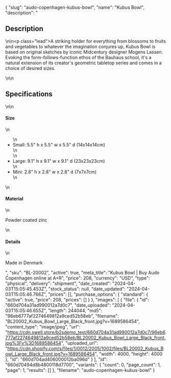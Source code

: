 {
  "slug": "audo-copenhagen-kubus-bowl",
  "name": "Kubus Bowl",
  "description": "<h2>Description</h2>\n<!-- split -->\n<p class=\"lead\">A striking holder for everything from blossoms to fruits and vegetables to whatever the imagination conjures up, Kubus Bowl is based on original sketches by iconic Midcentury designer Mogens Lassen. Evoking the form-follows-function ethos of the Bauhaus school, it's a natural extension of its creator's geometric tabletop series and comes in a choice of desired sizes.</p>\n<!-- split -->\n<h2>Specifications</h2>\n<!-- split -->\n<h4>Size</h4>\n<ul>\n<li>Small: 5.5\" h x 5.5\" w x 5.5\" d (14x14x14cm)<br>\n</li>\n<li>Large: 9.1\" h x 9.1\" w x 9.1\" d (23x23x23cm)</li>\n<li>Mini: 2.8\" h x 2.8\" w x 2.8\" d (7x7x7cm)</li>\n</ul>\n<h4>Material</h4>\n<p>Powder coated zinc<br></p>\n<h4>Details</h4>\n<p>Made in Denmark</p>",
  "sku": "BL-20002",
  "active": true,
  "meta_title": "Kubus Bowl | Buy Audo Copenhagen online at A+R",
  "price": 208,
  "currency": "USD",
  "type": "physical",
  "delivery": "shipment",
  "date_created": "2024-04-03T15:05:45.453Z",
  "stock_status": null,
  "date_updated": "2024-04-03T15:05:46.766Z",
  "prices": [],
  "purchase_options": {
    "standard": {
      "active": true,
      "price": 208,
      "prices": []
    }
  },
  "images": [
    {
      "file": {
        "id": "660d704a31ad990012a7d0c7",
        "date_uploaded": "2024-04-03T15:05:46.655Z",
        "length": 244044,
        "md5": "96eb6777af2274649812a9ced52b58eb",
        "filename": "BL20002_Kubus_Bowl_Large_Black_front.jpg?v=1689586454",
        "content_type": "image/jpeg",
        "url": "https://cdn.swell.store/b2sdemo_test/660d704a31ad990012a7d0c7/96eb6777af2274649812a9ced52b58eb/BL20002_Kubus_Bowl_Large_Black_front.jpg%3Fv%3D1689586454",
        "uploaded_url": "https://cdn.shopify.com/s/files/1/0012/2005/1002/files/BL20002_Kubus_Bowl_Large_Black_front.jpg?v=1689586454",
        "width": 4000,
        "height": 4000
      },
      "id": "660d704ad406000012ba096d"
    }
  ],
  "id": "660d70494d8b4800118d7700",
  "variants": {
    "count": 0,
    "page_count": 1,
    "page": 1,
    "results": []
  },
  "filename": "audo-copenhagen-kubus-bowl"
}